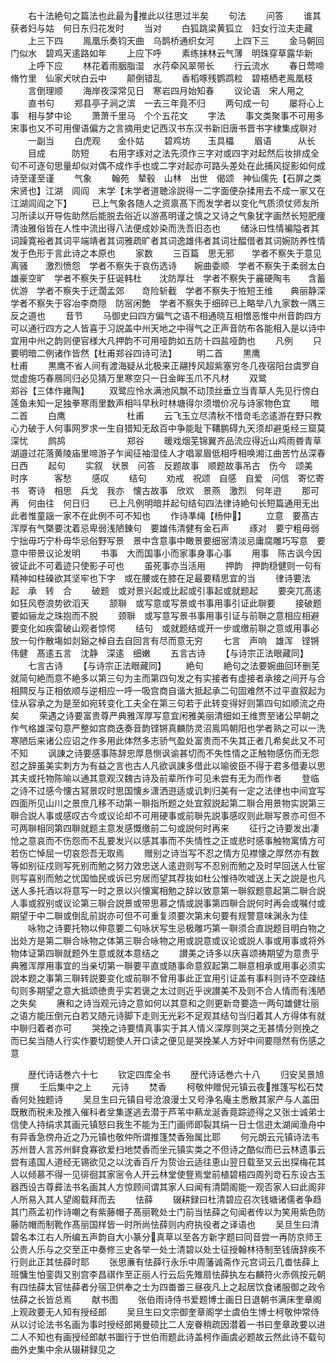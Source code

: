 <!-- { "loadSidebar": true } -->
　　右十法絶句之篇法也此最为推此以往思过半矣
　　句法
　　问答
　　谁其获者妇与姑　何日东归花发时
　　当对
　　白狐跳梁黄狐立　妇女行泣夫走藏
　　上三下四
　　鳯凰乐奏钧天曲　乌鹊桥通织女河
　　上四下三
　　金马朝回门似水　碧鸡天逺路如年
　　上应下呼
　　素练抹林云气薄　明珠穿草露华新
　　上呼下应
　　林花着雨胭脂湿　水荇牵风翠带长
　　行云流水
　　春日莺啼脩竹里　仙家犬吠白云中
　　颠倒错乱
　　香稻啄残鹦鹉粒　碧梧栖老鳯凰枝
　　言倒理顺
　　海岸夜深常见日　寒岩四月始知春
　　议论语　宋人用之
　　直书句
　　郑县亭子涧之滨　一去三年竟不归
　　两句成一句
　　屡将心上事　相与梦中论
　　萧萧千里马　个个五花文
　　字法
　　事文类聚事不可用多宋事也又不可用俚语偏方之言摘用史记西汉书东汉书新旧唐书晋书字棣集成聨对
　　一副当
　　白虎观　　金仆姑
　　碧鸡坊　　玉具櫑
　　眉语　　　从长
　　目成　　　防短
　　右用字琢对之法先须作三字对或四字对起然后妆排成全句不可逐句思量却似对偶不成作手也或二字对起亦可路头差处在此捕风捉影如何成诗至谨至谨
　　气象
　　翰苑　辇毂　山林　出世　偈颂　神仙儒先【石屏之类宋贤也】江湖　闾阎　末学【末学者道聴涂説得一二字面便杂揉用去不成一家又在江湖闾阎之下】
　　已上气象各随人之资禀髙下而发学者以变化气质须仗师友所习所读以开导佐助然后能脱去俗近以游髙明谨之慎之又诗之气象犹字画然长短肥痩清浊雅俗皆在人性中流出得八法便成妙染而洗吾旧态也
　　储泳曰性情褊隘者其词躁寛裕者其词平端靖者其词雅疏旷者其词逸雄伟者其词壮醖借者其词婉防养性情发于色形于言此诗之本原也
　　家数
　　三百篇　思无邪　　学者不察失于意见离骚　　激烈愤怨　学者不察失于哀伤选诗　　婉曲委顺　学者不察失于柔弱太白　　雄豪空旷　学者不察失于狂诞韩杜　　沈防厚壮　学者不察失于麄硬陶韦　　含蓄优游　学者不察失于迂濶孟郊　　竒险斩截　学者不察失于恠短王维　　典丽静深　学者不察失于容冶李商隠　防宻闲艶　学者不察失于细碎已上略举八九家数一隅三反之道也
　　音节
　　马御史曰四方偏气之语不相通晓互相憎恶惟中州音韵四方可以通行四方之人皆喜于习説盖中州天地之中得气之正声音防布各能相入是以诗中宜用中州之韵则便官様大凡押韵不可用哑韵如五防十四盐哑韵也
　　凡例
　　只要明暗二例诸作皆然【杜甫郑谷四诗可法】
　　明二首
　　黒鹰　　　　　　　杜甫
　　黒鹰不省人间有渡海疑从北极来正翮抟风超紫塞穷冬几夜宿阳台虞罗自觉虚施巧春鴈同归必见猜万里寒空只一日金眸玉爪不凡材
　　双鹭　　　　　　　郑谷【三体作雍陶】
　　双鹭应怜水满池风飘不动顶丝垂立当青草人先见行傍白莲鱼未知一足独拳寒雨里数声相呌早秋时林塘得尔须増价况与诗家物色宜
　　暗二首
　　白鹰　　　　　　　杜甫
　　云飞玉立尽清秋不惜竒毛恣逺游在野只教心力破于人何事网罗求一生自猎知无敌百中争能耻下鞲鹏碍九天须却避兎经三窟莫深忧
　　鹧鸪　　　　　　　郑谷
　　暖戏烟芜锦翼齐品流应得近山鸡雨昬青草湖邉过花落黄陵庙里啼游子乍闻征袖湿佳人才唱翠眉低相呼相唤湘江曲苦竹丛深春日西
　　起句
　　实叙　状景　问答　反题故事　顺题故事吊古　伤今　颂美　时序　　　客愁
　　感叹
　　结句
　　劝戒　祝颂　自感　自爱　问信　寄忆寄书　寄诗　相思　兵戈　我亦　懐古故事　欣欢　景燕　激烈　何年逰
　　那可再　何由往　何日归
　　已上凡例明暗并起句结句四法律诗絶句长短篇通用无出此者惟童謡一家不在此例不可不知也
　　作诗凖绳【杨仲】
　　立意　要髙古浑厚有气槩要沈着忌卑弱浅陋錬句　要雄伟清健有金石声
　　琢对　要宁粗毋弱宁拙毋巧宁朴毋华忌俗野写景　景中含意事中瞰景要细宻清淡忌庸腐雕巧写意　要意中带景议论发明
　　书事　大而国事小而家事身事心事
　　用事　陈古讽今因彼证此不可着迹只使影子可也
　　虽死事亦当活用
　　押韵　押韵穏健则一句有精神如柱磉欲其坚牢也下字　或在腰或在膝在足最要精思宜的当
　　律诗要法　起　承　转　合
　　破题　或对景兴起或比起或引事起或就题起
　　要突兀髙逺如狂风卷浪势欲滔天
　　颔聨　或写意或写景或书事用事引证此聨要
　　接破题要如骊龙之珠抱而不脱
　　颈聨　或写意写景书事用事引证与前聨之意相应相避要变化如疾雷破山观者惊愕
　　结句　或就题结或开一步或缴前聨之意或用事必放一句作散塲如剡谿之棹自去自回言有尽而意无穷
　　七言　声响　雄浑　铿锵　伟健　髙逺五言　沈静　深逺　细嫩
　　五言古诗
　　【与诗宗正法眼藏同】
　　七言古诗
　　【与诗宗正法眼藏同】
　　絶句
　　絶句之法要婉曲回环删芜就简句絶而意不絶多以第三句为主而第四句发之有实接者有虚接者承接之间开与合相闗反与正相依顺与逆相应一呼一吸宫商自谐大抵起承二句固难然不过平直叙起为佳从容承之为是至如宛转变化工夫全在第三句若于此转变得好则第四句如顺流之舟矣
　　荣遇之诗要富贵尊严典雅浑厚写意宜闲雅美丽清细如王维贾至诸公早朝之作气格雄深句意严整如宫商迭奏音韵铿锵真麟防灵沼鳯鸣朝阳也学者熟之可以一洗寒陋后来诸公应诏之作多用此体然多志骄气盈处富贵而不失其正者几希矣此又不可不知
　　讽諌之诗要感事陈辞忠厚恳恻讽谕甚切而不失性情之正触物感伤而无怨怼之辞虽美实刺方为有益之言也古人凡欲讽諌多借此以喻彼臣不得于君多借妻以思其夫或托物陈喻以通其意观汉魏古诗及前辈所作可见未尝有无为而作者
　　登临之诗不过感今懐古冩景叹时思国懐乡潇洒逰适或讥刺归美有一定之法律也中间宜写四面所见山川之景庶几移不动第一聨指所题之处宜叙説起第二聨合用景物实説第三聨合説人事或感叹古今或议论却不可用硬事或前聨先説事感叹则此聨写景亦可但不可两聨相同第四聨就题主意发感慨缴前二句或説何时再来
　　征行之诗要发出凄怆之意哀而不伤怨而不乱要发兴以感其事而不失情性之正或悲时感事触物寓情方可若伤亡悼屈一切哀怨吾无取焉
　　赠别之诗当写不忍之情方见襟懐之厚然亦有数等如别征戍则写死别而勉之努力效忠送人逺逰则写不忍别而勉之及时早回送人仕宦则写喜别而勉之忧国恤民或诉已穷居而望其荐抜如杜公惟待吹嘘送上天之説是也凡送人多托酒以将意写一时之景以兴懐寓相勉之辞以致意第一聨叙题意起第二聨合説人事或叙别或议论第三聨合説景或带思慕之情或説事第四聨合説何时再会或嘱付或期望于中二聨或倒乱前説亦可但不可重复须要次第末句要有规警意味渊永为佳
　　咏物之诗要托物以伸意要二句咏状写生忌极雕巧第一聨须合直説题目明白物之出处方是第二聨合咏物之体第三聨合咏物之用或説意或议论或説人事或用事或将外物体证第四聨就题外生意或就本意结之
　　讃美之诗多以庆喜颂祷期望为意贵乎典雅浑厚用事宜的当亲切第一聨要平直或随事命意叙起第二聨意相承或用事必须实説本题之事第三聨转説要变化或前聨不曾用事此正宜用引证盖有事料则诗不空疎结句则多期望之意大抵颂徳贵乎实若褒之太过则近乎谀讃美不及则不合人情而有浅陋之失矣
　　赓和之诗当观元诗之意如何以其意和之则更新竒要造一两句雄健壮丽之语方能压倒元白若又随元诗脚下走则无光彩不足观其结句当归着其人方得体有就中聨归着者亦可
　　哭挽之诗要情真事实于其人情义深厚则哭之无甚情分则挽之而已矣当随人行实作要切题使人开口读之便见是哭挽某人方好中间要隠然有伤感之意








　　歴代诗话巻六十七
　　钦定四库全书
　　歴代诗话巻六十八
　　归安吴景旭撰
　　壬后集中之上
　　元诗
　　焚香
　　柯敬仲赠倪元镇云夜推篷写松石焚香何处独题诗
　　吴旦生曰元镇自号沧浪漫士又号浄名庵主悉散其家产与人盖田既散而税未及推入催科者坌集遂逃去潜于芦苇中爇龙涎香竟踪迹得之又张士诚弟士信使人持绢求其画元镇怒曰我生不能为王门画师即裂其绢一日士信逰太湖闻渔舟中有异香急傍舟近之乃元镇也敬仲所谓推篷焚香殆属比耶
　　何元朗云元镇诗法韦苏州昔人言苏州鲜食寡欲爱扫地焚香而坐元镇实类之不但诗之酷似而已云林遗事云尝有逺国人道经无锡欲见之以沈香百斤为贽诒云适往恵山翌日载至又云出探梅花其人以倾慕不得一见徘徊其家宻令人开云林堂使豋焉堂前植碧梧四周列竒石东设古玉器西设古尊彛法书名画其人方惊顾间谓其家人曰闻有清閟阁能一观否家人曰此阁非人所易入其人望阁载拜而去
　　怯薛
　　辍耕録曰杜清碧应召次钱塘诸儒者争趋其门燕孟初作诗嘲之有紫藤帽子髙丽靴处士门前当怯薛之句闻者传以为笑用紫色防藤防帽而制靴作髙丽国样皆一时所尚怯薛则内府执役者之译语也
　　吴旦生曰清碧名本江右人所编五声韵自大小篆分真草以至各方新字题曰同音尝一再防京师王公贵人乐与之交至正中奏修三史各举一处士清碧以处士征授翰林待制至钱唐辞疾不行则此正其怯薛时耶
　　张思亷有怯薛行永乐中周藩诚斋作元宫词云几畨怯薛上班慵生怕銮舆又别宫李昌祺作至正丽人行云后先雉扇怯薛执左右麟符火赤佩按元朝有四怯薛太官怯薛者分宿卫供奉之士为四畨畨三昼夜凡上之起居饮食诸服御之政令怯薛之长皆总焉
　　献书图
　　张伯雨诗侍书爱题博士画日日退朝书满床奎章阁上观政要无人知有授经郎
　　吴旦生曰文宗御奎章阁学士虞伯生博士柯敬仲常侍从以讨论法书名画为事时授经郎掲曼硕比二人宠眷稍疏因潜着一书曰奎章政要以进二人不知也有画授经郎献书圗行于世伯雨题此诗盖柯作画虞必题故云然此诗不载句曲外史集中余从辍耕録见之
